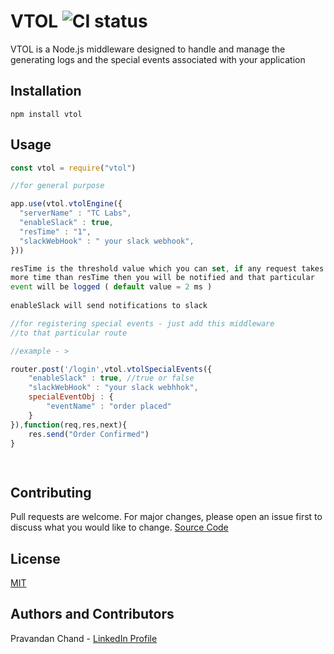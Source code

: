 # VTOL ![CI status](https://img.shields.io/badge/build-passing-brightgreen.svg)

VTOL is a Node.js middleware designed to handle and manage the generating logs and the special events associated with your application

## Installation
`npm install vtol`

## Usage

```javascript
const vtol = require("vtol")

//for general purpose

app.use(vtol.vtolEngine({
  "serverName" : "TC Labs",
  "enableSlack" : true,
  "resTime" : "1",
  "slackWebHook" : " your slack webhook",
}))

resTime is the threshold value which you can set, if any request takes
more time than resTime then you will be notified and that particular
event will be logged ( default value = 2 ms )
  
enableSlack will send notifications to slack

//for registering special events - just add this middleware
//to that particular route

//example - >

router.post('/login',vtol.vtolSpecialEvents({
    "enableSlack" : true, //true or false
    "slackWebHook" : "your slack webhhok",
    specialEventObj : {
        "eventName" : "order placed"
    }
}),function(req,res,next){
    res.send("Order Confirmed")
}

 
```
## Contributing
Pull requests are welcome. For major changes, please open an issue first to discuss what you would like to change.
[Source Code](https://github.com/Pravandan/vtol)

## License
[MIT](https://choosealicense.com/licenses/mit/)

## Authors and Contributors
Pravandan Chand - [LinkedIn Profile](https://linkedin.com/in/pravandan)


